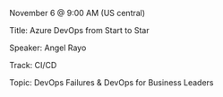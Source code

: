 November 6 @ 9:00 AM (US central)

Title: Azure DevOps from Start to Star

Speaker: Angel Rayo

Track: CI/CD

Topic: DevOps Failures & DevOps for Business Leaders



